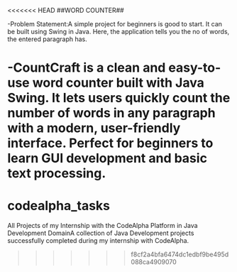 <<<<<<< HEAD
##WORD COUNTER##

-Problem Statement:A simple project for beginners is good to start. It can be built
using Swing in Java. Here, the application tells you the no of words, the entered paragraph has.

-CountCraft is a clean and easy-to-use word counter built with Java Swing. It lets users quickly count the number of words in any paragraph with a modern, user-friendly interface. Perfect for beginners to learn GUI development and basic text processing.
=======
# codealpha_tasks
All Projects of my Internship with the CodeAlpha Platform in Java Development DomainA collection of Java Development projects successfully completed during my internship with CodeAlpha.
>>>>>>> f8cf2a4bfa6474dc1edbf9be495d088ca4909070
